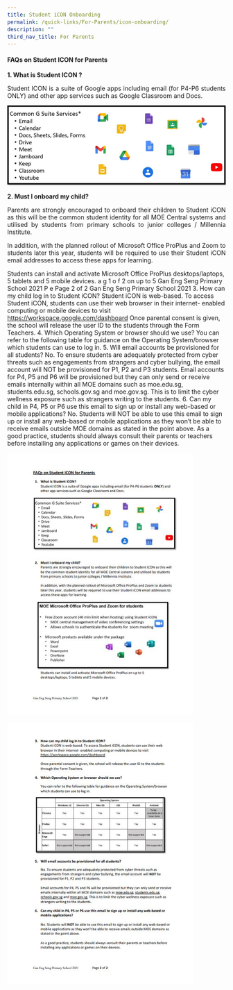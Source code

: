 ```yaml
---
title: Student iCON Onboarding
permalink: /quick-links/For-Parents/icon-onboarding/
description: ""
third_nav_title: For Parents
---
```

#### FAQs on Student ICON for Parents

**1. What is Student ICON ?**
<p align="justify">Student ICON is a suite of Google apps including email (for P4-P6 students ONLY) and other app services such as Google Classroom and Docs.</p>
	
![](/images/student%20icon%20fig1.PNG)
	
**2. Must I onboard my child?** 
<p align="justify">Parents are strongly encouraged to onboard their children to Student iCON as this will be the common student identity for all MOE Central systems and utilised by students from primary schools to junior colleges / Millennia Institute.<br>
	
</p><p align="justify">In addition, with the planned rollout of Microsoft Office ProPlus and Zoom to students later this year, students will be required to use their Student iCON email addresses to access these apps for learning. </p>
	
	
Students can install and activate Microsoft Office ProPlus desktops/laptops, 5 tablets and 5 mobile devices. a g 1 o f 2 on up to 5 Gan Eng Seng Primary School 2021 P e Page 2 of 2 Gan Eng Seng Primary School 2021 3. How can my child log in to Student iCON? Student iCON is web-based. To access Student iCON, students can use their web browser in their internet- enabled computing or mobile devices to visit https://workspace.google.com/dashboard   Once parental consent is given, the school will release the user ID to the students through the Form Teachers.   4. Which Operating System or browser should we use?  You can refer to the following table for guidance on the Operating System/browser which students can use to log in.    5. Will email accounts be provisioned for all students?  No. To ensure students are adequately protected from cyber threats such as engagements from strangers and cyber bullying, the email account will NOT be provisioned for P1, P2 and P3 students.   Email accounts for P4, P5 and P6 will be provisioned but they can only send or receive emails internally within all MOE domains such as moe.edu.sg, students.edu.sg, schools.gov.sg and moe.gov.sg. This is to limit the cyber wellness exposure such as strangers writing to the students.   6. Can my child in P4, P5 or P6 use this email to sign up or install any web-based or mobile applications?  No. Students will NOT be able to use this email to sign up or install any web-based or mobile applications as they won’t be able to receive emails outside MOE domains as stated in the point above.   As a good practice, students should always consult their parents or teachers before installing any applications or games on their devices. 


<img src="/images/FAQs1.jpeg" style="width:85%">

<img src="/images/FAQs2.jpeg" style="width:85%"><p></p>